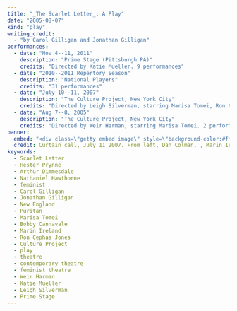 ```yaml
---
title: "_The Scarlet Letter_: A Play"
date: "2005-08-07"
kind: "play"
writing_credit:
  - "by Carol Gilligan and Jonathan Gilligan"
performances:
  - date: "Nov 4--11, 2011"
    description: "Prime Stage (Pittsburgh PA)"
    credits: "Directed by Katie Mueller. 9 performances"
  - date: "2010--2011 Repertory Season"
    description: "National Players"
    credits: "31 performances"
  - date: "July 10--11, 2007"
    description: "The Culture Project, New York City"
    credits: "Directed by Leigh Silverman, starring Marisa Tomei, Ron Cephas Jones, Bobby Cannavale, and Marin Ireland. 2 performances."
  - date: "Aug 7--8, 2005"
    description: "The Culture Project, New York City"
    credits: "Directed by Weir Harman, starring Marisa Tomei. 2 performances."
banner:
  embed: "<div class=\"getty embed image\" style=\"background-color:#fff;display:inline-block;font-family:'Helvetica Neue',Helvetica,Arial,sans-serif;color:#a7a7a7;font-size:11px;width:100%;max-width:594px;\"><div style=\"padding:0;margin:0;text-align:left;\"><a href=\"https://www.gettyimages.com/detail/75398074\" target=\"_blank\" style=\"color:#a7a7a7;text-decoration:none;font-weight:normal !important;border:none;display:inline-block;\">Embed from Getty Images</a></div><div style=\"overflow:hidden;position:relative;height:0;padding:67.171717% 0 0 0;width:100%;\"><iframe src=\"//embed.gettyimages.com/embed/75398074?et=fsyK9HF8Tlx7K2UyXNjVhQ&tld=com&viewMoreLink=off&sig=T4hFL15dxmVplvwA6qBvNL9eFfR8OJmGn0Rokrj-Kos=&caption=true\" width=\"594\" height=\"399\" scrolling=\"no\" frameborder=\"0\" style=\"display:inline-block;position:absolute;top:0;left:0;width:100%;height:100%;margin:0;\" ></iframe></div><p style=\"margin:0;\"></p></div>"
  credit: Curtain call, July 11 2007. From left, Dan Colman, , Marin Ireland, Marisa Tomei, Bobby Cannavale, Karen Beaumont
keywords:
  - Scarlet Letter
  - Hester Prynne
  - Arthur Dimmesdale
  - Nathaniel Hawthorne
  - feminist
  - Carol Gilligan
  - Jonathan Gilligan
  - New England
  - Puritan
  - Marisa Tomei
  - Bobby Cannavale
  - Marin Ireland
  - Ron Cephas Jones
  - Culture Project
  - play
  - theatre
  - contemporary theatre
  - feminist theatre
  - Weir Harman
  - Katie Mueller
  - Leigh Silverman
  - Prime Stage
---
```

